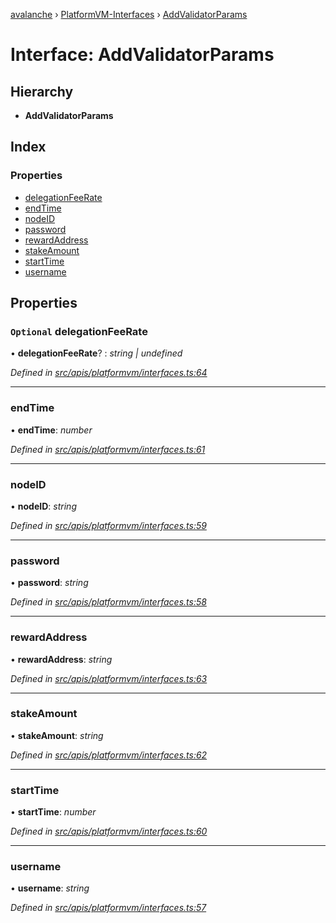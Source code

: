 [avalanche](../README.md) › [PlatformVM-Interfaces](../modules/platformvm_interfaces.md) › [AddValidatorParams](platformvm_interfaces.addvalidatorparams.md)

# Interface: AddValidatorParams

## Hierarchy

* **AddValidatorParams**

## Index

### Properties

* [delegationFeeRate](platformvm_interfaces.addvalidatorparams.md#optional-delegationfeerate)
* [endTime](platformvm_interfaces.addvalidatorparams.md#endtime)
* [nodeID](platformvm_interfaces.addvalidatorparams.md#nodeid)
* [password](platformvm_interfaces.addvalidatorparams.md#password)
* [rewardAddress](platformvm_interfaces.addvalidatorparams.md#rewardaddress)
* [stakeAmount](platformvm_interfaces.addvalidatorparams.md#stakeamount)
* [startTime](platformvm_interfaces.addvalidatorparams.md#starttime)
* [username](platformvm_interfaces.addvalidatorparams.md#username)

## Properties

### `Optional` delegationFeeRate

• **delegationFeeRate**? : *string | undefined*

*Defined in [src/apis/platformvm/interfaces.ts:64](https://github.com/ava-labs/avalanchejs/blob/62a14d4/src/apis/platformvm/interfaces.ts#L64)*

___

###  endTime

• **endTime**: *number*

*Defined in [src/apis/platformvm/interfaces.ts:61](https://github.com/ava-labs/avalanchejs/blob/62a14d4/src/apis/platformvm/interfaces.ts#L61)*

___

###  nodeID

• **nodeID**: *string*

*Defined in [src/apis/platformvm/interfaces.ts:59](https://github.com/ava-labs/avalanchejs/blob/62a14d4/src/apis/platformvm/interfaces.ts#L59)*

___

###  password

• **password**: *string*

*Defined in [src/apis/platformvm/interfaces.ts:58](https://github.com/ava-labs/avalanchejs/blob/62a14d4/src/apis/platformvm/interfaces.ts#L58)*

___

###  rewardAddress

• **rewardAddress**: *string*

*Defined in [src/apis/platformvm/interfaces.ts:63](https://github.com/ava-labs/avalanchejs/blob/62a14d4/src/apis/platformvm/interfaces.ts#L63)*

___

###  stakeAmount

• **stakeAmount**: *string*

*Defined in [src/apis/platformvm/interfaces.ts:62](https://github.com/ava-labs/avalanchejs/blob/62a14d4/src/apis/platformvm/interfaces.ts#L62)*

___

###  startTime

• **startTime**: *number*

*Defined in [src/apis/platformvm/interfaces.ts:60](https://github.com/ava-labs/avalanchejs/blob/62a14d4/src/apis/platformvm/interfaces.ts#L60)*

___

###  username

• **username**: *string*

*Defined in [src/apis/platformvm/interfaces.ts:57](https://github.com/ava-labs/avalanchejs/blob/62a14d4/src/apis/platformvm/interfaces.ts#L57)*
